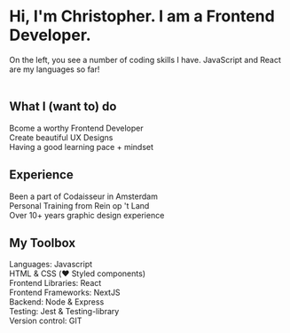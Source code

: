 <h1>Hi, I'm Christopher. I am a Frontend Developer.</h1>

On the left, you see a number of coding skills I have. JavaScript and React are my languages so far!
<br />
<br />

<h2>What I (want to) do</h2>
Bcome a worthy Frontend Developer<br />
Create beautiful UX Designs<br />
Having a good learning pace + mindset<br />

<h2>Experience</h2>
Been a part of Codaisseur in Amsterdam<br />
Personal Training from Rein op 't Land<br />
Over 10+ years graphic design experience<br />

<h2>My Toolbox</h2>
Languages: Javascript<br />
HTML & CSS (❤️ Styled components)<br />
Frontend Libraries: React<br />
Frontend Frameworks: NextJS<br />
Backend: Node & Express<br />
Testing: Jest & Testing-library<br />
Version control: GIT<br />
